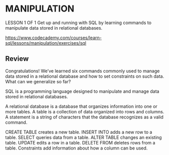# MANIPULATION
LESSON 1 OF 1
Get up and running with SQL by learning commands to manipulate data stored in relational databases.

https://www.codecademy.com/courses/learn-sql/lessons/manipulation/exercises/sql



## Review
Congratulations! We’ve learned six commands commonly used to manage data stored in a relational database and how to set constraints on such data. What can we generalize so far?

SQL is a programming language designed to manipulate and manage data stored in relational databases.

A relational database is a database that organizes information into one or more tables.
A table is a collection of data organized into rows and columns.
A statement is a string of characters that the database recognizes as a valid command.

CREATE TABLE creates a new table.
INSERT INTO adds a new row to a table.
SELECT queries data from a table.
ALTER TABLE changes an existing table.
UPDATE edits a row in a table.
DELETE FROM deletes rows from a table.
Constraints add information about how a column can be used.
